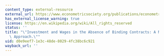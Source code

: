```yaml
---
content_type: external-resource
external_url: https://www.econometricsociety.org/publications/econometrica/1984/03/01/investment-and-wages-absence-binding-contracts-nash-bargaining
has_external_license_warning: true
license: https://en.wikipedia.org/wiki/All_rights_reserved
status: ''
title: "\"Investment and Wages in the Absence of Binding Contracts: A Nash\_Bargaining\
  \ Approach.\""
uid: d0e9eef7-1e3c-48de-8029-4fc38bc6c921
wayback_url: ''
---
```

